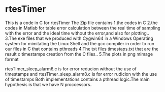# rtesTimer
This is a code in C for rtesTimer
The Zip file contains 
1.the codes in C
2.the codes in Matlab for table error calculation between the real time of sampling with the error
and the ideal time without the error,and also for plotting..
3.The exe files that we produced with Cygwin64 in a Windows Operating system for mimitating the Linux Shell and the gcc compiler
in order to run our files in C that contains pthreads
4.The txt files timestaps.txt that are the result o timestamps creation from the C files..
5.The plots in png mimage format

rtesTimer_sleep_alarm6.c is for error reducion without the use of timestamps and 
rtesTimer_sleep_alarm8.c is for error rudicion with the use of timestamps
Both implementations contains a pthread logic.The main hypothesis is that we have N proccessors..
